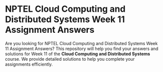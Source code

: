 # NPTEL Cloud Computing and Distributed Systems Week 11 Assignment Answers

Are you looking for NPTEL Cloud Computing and Distributed Systems Week 11 Assignment Answers? This repository will help you find your answers and solutions for Week 11 of the **Cloud Computing and Distributed Systems** course. We provide detailed solutions to help you complete your assignments efficiently.